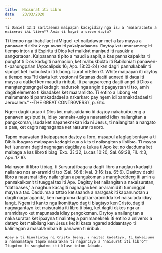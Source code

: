 ```yaml
---
title:  Naisurat iti Libro
date:   23/03/2020
---
```


`Ti Daniel 12:1 saritaenna maipapan kadagidiay nga isu a "masaracanto a naisurat iti libro"? Ania ti kayat a saoen dayta?`

Ti tiempo nga ibaballaet ni Miguel ket nailadawan met a kas maysa a panawen ti riribuk nga awan iti pakaipadaanna. Daytoy ket umanamong iti tiempo inton a ti Espiritu ti Dios ket maikkat manipud iti nasukir a sangkataoan. Kalpasanna ti pito a maudi a saplit, a kas pannakaipakita iti pungtot ti Dios kadagiti nasnacion, ket maibukbokto iti Babilonia ti panawen-ti-panungpalan (Apocalipsis 16; Apo. 18:20-24) ken dagiti pannakabalin ti sipnget ket maibulosto iti lubong. Isurat ni Ellen G. White maipapan iti daytoy a tiempo nga "Iti dayta ket iyegton ni Satanas dagiti agnaed iti daga iti maysa a dakkel ken maudi a riribuk. Iti panagsardeng dagiti angel ti Dios a mangtengtengngel kadagiti nadursok nga angin ti pagayatan ti tao, amin dagiti elemento ti kinadakes ket maaramidto. Ti entiro a lubong ket mairamanto iti pannakadadael a nakarkaro pay ngem idi pannakadadael ti Jerusalem." --THE GREAT CONTROVERSY, p. 614.

Ngem dagiti tattao ti Dios ket maispaldanto iti daytoy nakabutbuteng a panawen agsipud ta, idiay pannaka-usig a naaramid idiay nailangitan a pangokoman, isuda ket napaneknekan ida ni Jesus, ti nailangitan a nangato a padi, ket dagiti nagnaganda ket naisurat iti libro.

Tapno maawatan ti kaipapanan daytoy a libro, masapul a laglagipentayo a ti Biblia ibagana maipapan kadagiti dua a kita ti nailangitan a liblibro. Ti maysa ket launenna dagiti nagnagan dagidiay a kukua ti Apo ket no dadduma ket maibaga a kas libro ti biag (Exo. 32:32, Lucas 10:20, Sal. 69:28, Fil. 4:3, Apo. 17:8).

Mainayon iti libro ti biag, ti Sursurat ibagana dagiti libro a naglaun kadagiti nailanag nga ar-aramid ti tao (Sal. 56:8; Mal. 3:16; Isa. 65:6). Dagitoy dagiti libro a naaramat idiay nailangitan a pangukoman a mangikeddeng iti amin a pannakaikomit ti tunggal tao iti Apo. Dagitoy ket nailangitan a nakaisuratan, "databases," a naglaun kadagiti nagnagan ken ar-aramid iti tumunggal maysa a tao. Dadduma a tattao ket saanda a naragsak iti kapanunotan a dagiti naganaganda, ken nangruma dagiti ar-aramidda ket naisurada idiay langit. Ngem iti kanito nga ikomittayo dagiti biagtayo ken Cristo, dagiti nagnagantayo ket maisuratda iti libro ti biag, ket dagiti dakes nga ar-aramidtayo ket mapunasda idiay pangokoman. Daytoy a nailangitan a nakaisuratan ket ipaayna ti nalinteg a pammaneknek iti entiro a universo a datayo ket maibilang ken Jesus ket iti kasta ngarud addaantayo iti kalintegan a masalakniban iti panawen ti riribuk.

`Apay a ti kinalinteg ni Cristo laeng, a naited kadatayo, ti kakaisuna a namnamatayo tapno masarakan ti nagantayo a "naisurat iti libro"? Itugotmo ti sungbatmo iti klase inton Sabado.`